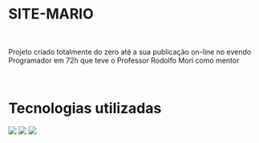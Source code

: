 # SITE-MARIO
<br>
<p>Projeto criado totalmente do zero até a sua publicação on-line no evendo Programador em 72h que teve o Professor Rodolfo Mori como mentor</p>
<br>
<h1>Tecnologias utilizadas</h1><img src="https://img.shields.io/badge/HTML5-E34F26?style=for-the-badge&logo=html5&logoColor=white" /> <img src="https://img.shields.io/badge/CSS-239120?&style=for-the-badge&logo=css3&logoColor=white" />
<img src="https://img.shields.io/badge/JavaScript-323330?style=for-the-badge&logo=javascript&logoColor=F7DF1E" />
<br>
<a href="
